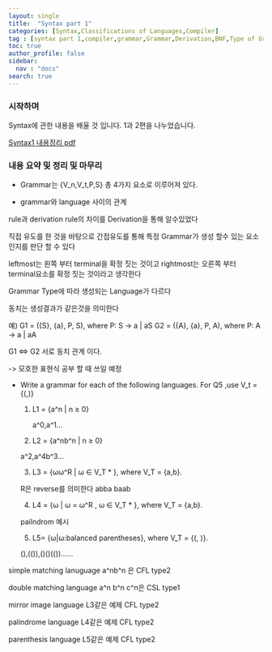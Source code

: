 ```yaml
---
layout: single
title:  "Syntax part 1"
categories: [Syntax,Classifications of Languages,Compiler]
tag : [syntax part 1,compiler,grammar,Grammar,Derivation,BNF,Type of Grammar]
toc: true
author_profile: false
sidebar:
  nav : "docs"
search: true
---
```




### 시작하며 

Syntax에 관한 내용을 배울 것 입니다. 1과 2편을 나누었습니다.




<a href="{{site.url}}/pdfs/Syntax.pdf">Syntax1 내용정리 pdf</a>




### 내용 요약 및 정리 및 마무리 


* Grammar는 {V_n,V_t,P,S} 총 4가지 요소로 이루어져 있다. 

* grammar와 language 사이의 관계 

rule과 derivation rule의 차이를 Derivation을 통해 알수있었다

직접 유도를 한 것을 바탕으로 간접유도를 통해 특정 Grammar가 생성 할수 있는 요소인지를 판단 할 수 있다 

leftmost는 왼쪽 부터 terminal을 확정 짓는 것이고 rightmost는 오른쪽 부터 terminal요소를 확정 짓는 것이라고 생각한다 

Grammar Type에 따라 생성되는 Language가 다르다 

동치는 생성결과가 같은것을 의미한다 

예) 
G1 = ({S}, {a}, P, S), where P: S -> a | aS
G2 = ({A}, {a}, P, A), where P: A -> a | aA

G1 <=> G2 서로 동치 관계 이다. 
 
-> 모호한 표현식 공부 할 때 쓰일 예정 


* Write a grammar for each of the following languages. For Q5 ,use V_t = {(,)}

  1. L1 = {a^n | n ≥ 0} 

      a^0,a^1...

  2. L2 = {a^nb^n | n ≥ 0} 

    a^2,a^4b^3...

  3. L3 = {ωω^R | ω ∈ V_T * }, where V_T = {a,b}.  
    
    R은 reverse를 의미한다 
    abba baab

  4. L4 = {ω | ω = ω^R , ω ∈ V_T * }, where V_T = {a,b}.  
    
    pailndrom 예시

  5. L5= {ω|ω:balanced parentheses}, where V_T = {(, )}.

    (),(()),()()(())......



simple matching lanuguage a^nb^n 은 CFL type2 

double matching language a^n b^n c^n은 CSL type1

mirror image language L3같은 예제 CFL type2 

palindrome language  L4같은 예제 CFL type2 

parenthesis language L5같은 예제 CFL type2 






